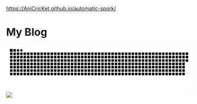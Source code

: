 https://AniCricKet.github.io/automatic-spork/

# My Blog

<a href=#><img src="contributions.svg"></a>

![](https://komarev.com/ghpvc/?username=Soham360&color=ff69b4&label=Adoring+Fans&style=plastic)
